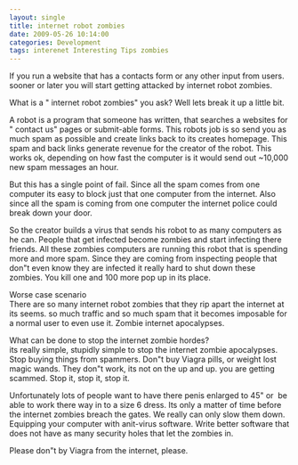 ```yaml
---
layout: single
title: internet robot zombies
date: 2009-05-26 10:14:00
categories: Development
tags: interenet Interesting Tips zombies
---
```

<p>If you run a website that has a contacts form or any other input from users. sooner or later you will start getting attacked by internet robot zombies. </p>  <p>What is a "
internet robot zombies" you ask? Well lets break it up a little bit. </p>  <p>A robot is a program that someone has written, that searches a websites for "
contact us" pages or submit-able forms. This robots job is so send you as much spam as possible and create links back to its creates homepage. This spam and back links generate revenue for the creator of the robot. This works ok, depending on how fast the computer is it would send out ~10,000 new spam messages an hour. </p>  <p>But this has a single point of fail. Since all the spam comes from one computer its easy to block just that one computer from the internet. Also since all the spam is coming from one computer the internet police could break down your door. </p>  <p>So the creator builds a virus that sends his robot to as many computers as he can. People that get infected become zombies and start infecting there friends. All these zombies computers are running this robot that is spending more and more spam. Since they are coming from inspecting people that don&quot;t even know they are infected it really hard to shut down these zombies. You kill one and 100 more pop up in its place. </p>  <p>Worse case scenario    <br />There are so many internet robot zombies that they rip apart the internet at its seems. so much traffic and so much spam that it becomes imposable for a normal user to even use it. Zombie internet apocalypses. </p>  <p>What can be done to stop the internet zombie hordes?    <br />its really simple, stupidly simple to stop the internet zombie apocalypses. Stop buying things from spammers. Don&quot;t buy Viagra pills, or weight lost magic wands. They don&quot;t work, its not on the up and up. you are getting scammed. Stop it, stop it, stop it. </p>  <p>Unfortunately lots of people want to have there penis enlarged to 45" or&#160; be able to work there way in to a size 6 dress. Its only a matter of time before the internet zombies breach the gates. We really can only slow them down. Equipping your computer with anit-virus software. Write better software that does not have as many security holes that let the zombies in. </p>  <p>Please don&quot;t by Viagra from the internet, please. </p>
